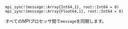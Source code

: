 ```
mpi_sync!(message::Array{Int64,1}, root::Int64 = 0)
mpi_sync!(message::Array{Float64,1}, root::Int64 = 0)
```

すべてのMPIプロセッサ間で`message`を同期します。
